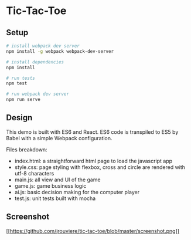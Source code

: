 # Tic-Tac-Toe


## Setup

```bash
# install webpack dev server
npm install -g webpack webpack-dev-server

# install dependencies
npm install

# run tests
npm test

# run webpack dev server
npm run serve
```


## Design

This demo is built with ES6 and React. ES6 code is transpiled to ES5 by Babel with a simple Webpack configuration.

Files breakdown:
* index.html: a straightforward html page to load the javascript app
* style.css: page styling with flexbox, cross and circle are rendered with utf-8 characters
* main.js: all view and UI of the game
* game.js: game business logic
* ai.js: basic decision making for the computer player
* test.js: unit tests built with mocha


## Screenshot

[[https://github.com/jrouviere/tic-tac-toe/blob/master/screenshot.png]]
